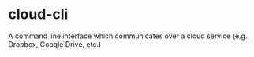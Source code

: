 # cloud-cli
A command line interface which communicates over a cloud service (e.g. Dropbox, Google Drive, etc.)
